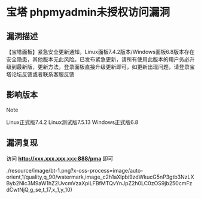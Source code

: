 # 宝塔 phpmyadmin未授权访问漏洞

## 漏洞描述

【宝塔面板】紧急安全更新通知，Linux面板7.4.2版本/Windows面板6.8版本存在安全隐患，其他版本无此风险。已发布紧急更新，请所有使用此版本的用户务必升级到最新版，更新方法，登录面板直接升级更新即可，如更新出现问题，请登录宝塔论坛反馈或者联系客服反馈

## 影响版本

> [!NOTE]
>
> Linux正式版7.4.2
> Linux测试版7.5.13
> Windows正式版6.8

## 漏洞复现

访问 **http://xxx.xxx.xxx.xxx:888/pma** 即可

./resource/image/bt-1.png?x-oss-process=image/auto-orient,1/quality,q_90/watermark,image_c2h1aXlpbi9zdWkucG5nP3gtb3NzLXByb2Nlc3M9aW1hZ2UvcmVzaXplLFBfMTQvYnJpZ2h0LC0zOS9jb250cmFzdCwtNjQ,g_se,t_17,x_1,y_10)
